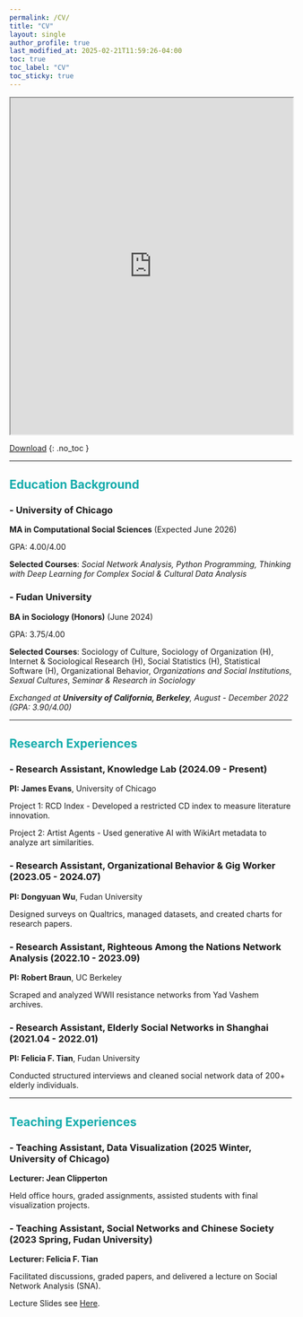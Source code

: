 ```yaml
---
permalink: /CV/
title: "CV"
layout: single
author_profile: true
last_modified_at: 2025-02-21T11:59:26-04:00
toc: true
toc_label: "CV"
toc_sticky: true
---
```



<div class="cv-content" markdown="1">


<iframe src="https://docs.google.com/viewer?embedded=true&url=https://drive.google.com/file/d/1z2PaSuXFjzuwBqiGBBbn7-3gaTrExcLY/view?usp=sharing" width="100%" height="600px"> This browser does not support PDFs. Please download the PDF to view it: <a href="http://yangyuwang.netlify.app/assets/CV_Yangyu.pdf">Download PDF</a>. </iframe>

[Download](http://yangyuwang.netlify.app/assets/CV_Yangyu.pdf)
{: .no_toc }

---

## <span style="font-size: 1em; font-weight: bold; color: #12ABAB;">Education Background</span>

### - University of Chicago
**MA in Computational Social Sciences** (Expected June 2026)  

GPA: 4.00/4.00  

**Selected Courses**: *Social Network Analysis, Python Programming, Thinking with Deep Learning for Complex Social & Cultural Data Analysis*

### - Fudan University
**BA in Sociology (Honors)** (June 2024)

GPA: 3.75/4.00  

**Selected Courses**: Sociology of Culture, Sociology of Organization (H), Internet & Sociological Research (H), Social Statistics (H), Statistical Software (H), Organizational Behavior, *Organizations and Social Institutions*, *Sexual Cultures*, *Seminar & Research in Sociology*

*Exchanged at **University of California, Berkeley**, August - December 2022 (GPA: 3.90/4.00)*  

---

## <span style="font-size: 1em; font-weight: bold; color: #12ABAB;">Research Experiences</span>

### - Research Assistant, Knowledge Lab (2024.09 - Present)  
**PI: James Evans**, University of Chicago  

Project 1: RCD Index - Developed a restricted CD index to measure literature innovation.  

Project 2: Artist Agents - Used generative AI with WikiArt metadata to analyze art similarities.  

### - Research Assistant, Organizational Behavior & Gig Worker (2023.05 - 2024.07)  
**PI: Dongyuan Wu**, Fudan University  

Designed surveys on Qualtrics, managed datasets, and created charts for research papers.  

### - Research Assistant, Righteous Among the Nations Network Analysis (2022.10 - 2023.09)  
**PI: Robert Braun**, UC Berkeley  

Scraped and analyzed WWII resistance networks from Yad Vashem archives.  

### - Research Assistant, Elderly Social Networks in Shanghai (2021.04 - 2022.01)  
**PI: Felicia F. Tian**, Fudan University  

Conducted structured interviews and cleaned social network data of 200+ elderly individuals.  

---

## <span style="font-size: 1em; font-weight: bold; color: #12ABAB;">Teaching Experiences</span>

### - Teaching Assistant, Data Visualization (2025 Winter, University of Chicago)  
**Lecturer: Jean Clipperton**  

Held office hours, graded assignments, assisted students with final visualization projects.  

### - Teaching Assistant, Social Networks and Chinese Society (2023 Spring, Fudan University)  
**Lecturer: Felicia F. Tian**  

Facilitated discussions, graded papers, and delivered a lecture on Social Network Analysis (SNA).  

Lecture Slides see [Here](https://drive.google.com/file/d/1RSJoDdz0UYaf3IG277U7pF_Izf9kyFZK/view).

</div>